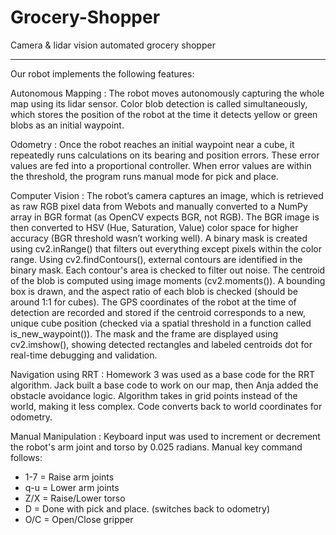 # Grocery-Shopper
Camera &amp; lidar vision automated grocery shopper 

----------------------------------------------------

Our robot implements the following features:

Autonomous Mapping :
The robot moves autonomously capturing the whole map using its lidar sensor. Color blob detection is called simultaneously, which stores the position of the robot at the time it detects yellow or green blobs as an initial waypoint. 

Odometry :
Once the robot reaches an initial waypoint near a cube, it repeatedly runs calculations on its bearing and position errors. These error values are fed into a proportional controller. When error values are within the threshold, the program runs manual mode for pick and place. 

Computer Vision :
The robot’s camera captures an image, which is retrieved as raw RGB pixel data from Webots and manually converted to a NumPy array in BGR format (as OpenCV expects BGR, not RGB). The BGR image is then converted to HSV (Hue, Saturation, Value) color space for higher accuracy (BGR threshold wasn’t working well). A binary mask is created using cv2.inRange() that filters out everything except pixels within the color range. Using cv2.findContours(), external contours are identified in the binary mask. Each contour's area is checked to filter out noise. The centroid of the blob is computed using image moments (cv2.moments()). A bounding box is drawn, and the aspect ratio of each blob is checked (should be around 1:1 for cubes). The GPS coordinates of the robot at the time of detection are recorded and stored if the centroid corresponds to a new, unique cube position (checked via a spatial threshold in a function called is_new_waypoint()). The mask and the frame are displayed using cv2.imshow(), showing detected rectangles and labeled centroids dot for real-time debugging and validation.

Navigation using RRT : 
Homework 3 was used as a base code for the RRT algorithm. Jack built a base code to work on our map, then Anja added the obstacle avoidance logic. Algorithm takes in grid points instead of the world, making it less complex. Code converts back to world coordinates for odometry.

Manual Manipulation : 
Keyboard input was used  to increment or decrement the robot's arm joint and torso by 0.025 radians. 
Manual key command follows:
 - 1-7 = Raise arm joints
 - q-u = Lower arm joints
 - Z/X = Raise/Lower torso
 - D = Done with pick and place. (switches back to odometry)
 - O/C = Open/Close gripper



